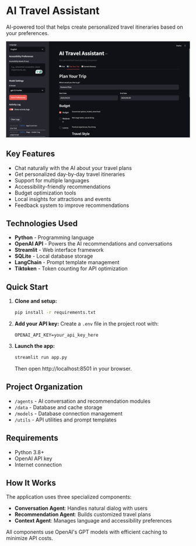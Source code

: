 # AI Travel Assistant

AI-powered tool that helps create personalized travel itineraries based on your preferences.

![Travel Assistant](./thumbnail.png)

## Key Features

- Chat naturally with the AI about your travel plans
- Get personalized day-by-day travel itineraries
- Support for multiple languages
- Accessibility-friendly recommendations
- Budget optimization tools
- Local insights for attractions and events
- Feedback system to improve recommendations

## Technologies Used

- **Python** - Programming language
- **OpenAI API** - Powers the AI recommendations and conversations
- **Streamlit** - Web interface framework
- **SQLite** - Local database storage
- **LangChain** - Prompt template management
- **Tiktoken** - Token counting for API optimization

## Quick Start

1. **Clone and setup:**

   ```bash
   pip install -r requirements.txt
   ```

2. **Add your API key:**
   Create a `.env` file in the project root with:

   ```
   OPENAI_API_KEY=your_api_key_here
   ```

3. **Launch the app:**
   ```bash
   streamlit run app.py
   ```
   Then open http://localhost:8501 in your browser.

## Project Organization

- `/agents` - AI conversation and recommendation modules
- `/data` - Database and cache storage
- `/models` - Database connection management
- `/utils` - API utilities and prompt templates

## Requirements

- Python 3.8+
- OpenAI API key
- Internet connection

## How It Works

The application uses three specialized components:

- **Conversation Agent**: Handles natural dialog with users
- **Recommendation Agent**: Builds customized travel plans
- **Context Agent**: Manages language and accessibility preferences

All components use OpenAI's GPT models with efficient caching to minimize API costs.
